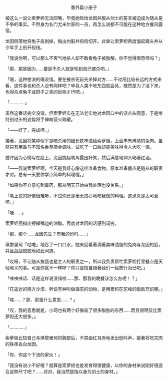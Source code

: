 <p align="center">番外篇小册子</p>

被这么一说让索萝妲无法回嘴，毕竟她败给龙因并服从剑士的誓言被迫成为随从是不争的事实。不然身为名门尤米尔家的一员，再怎么说都不可能在这种地方餐风露宿。

龙因俐落地将兔子皮剥掉，掏出内脏并将肉切开。此举让索萝妲再度皱起眉头并从少年手上别开视线。

「我说你啊，可以那么不客气地杀人却不敢看兔子被肢解，你不觉得很奇怪吗？」

「那、那是因为……要是不杀人就是轮到自己被杀吧。」

「嗯，这种想法的确没错。要在被杀死前先杀掉对方……不过用比较长远的方式来看，这件事也和杀人没有两样吧？毕竟人类不吃东西就会死，既然是为了活下来，也得杀点兔子或鸽子之类的动物才行吧。」

「…………」

虽然这番话完全没错，但索萝妲实在无法老实地对龙因口中的话点头同意，于是维持别过头的姿势将手伸向营火取暖。

「——好了，完成啰。」

接著，龙因将某种似乎是暗杀用的细长铁串递给索萝妲，上面串有烤熟的兔肉。虽然只有用盐与不知名香草简单调味，试吃了一口后却是美味得令人大吃一惊。

或许因为心情写在脸上，龙因挑起嘴角露出奸笑，然后满意地仰头喝著红酒。

「——我说索萝妲啊，今天是我好心像这样准备食物，原本准备餐点是随从的职责才对。总有一天要你学点简单的料理喔。」

「如果你不介意吃到毒药，那从明天开始由我处理也没关系。」

「嘴上说的好像很难听，不过你还是毫无戒心地吃我做的料理。这点真是太可爱啰。」

「唔……」

索萝妲用指尖擦掉嘴边的油脂，再度对龙因的话感到词穷。

「那、那个……龙因先生？有我的份吗……」

琪黎里珂「咕噜」地吞了一口口水，她来回看著滴著美味油脂的兔肉与龙因的脸，并且战战兢兢地如此问道。

「哎呀，不让随从挨饿也是主人的职责之一，所以我负责帮忙索萝妲打里餐点是天经地义的事。可是你就不一样啰？你只是擅自跟著我们一起旅行而已吧。」

「咦咦咦话、话是这样说没错啦……那、那我的晚餐该怎么办呢！？」

「在遥远的南方沙漠，听说有种叫做骆驼的动物，是用累积在驼峰的脂肪充饥喔。」

「啥……？那、那是什么意思……？」

「哎，我的意思就是，小珂也有两个好像装了很多脂肪的东西……而且很明显比索萝妲还大很多。」

「…………」

索萝妲比较自己与琪黎里珂的胸部后，不禁面红耳赤地发出低吟声，接著将吃完肉的铁串丢向龙因。

「你、你这个下流的家伙！」

「我没有说小不好喔？就算是索萝妲也是发育得很健康，以你的身材来说刚好很适合这种尺寸吧？……对对，我当然是指以身为剑士的身材。」

